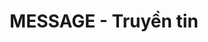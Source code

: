 ---
layout: post
title:  "MESSAGE - Truyền tin"
categories: [tarjan, stack, graph]
code: MESSAGE
src: MESSAGE.cpp
---